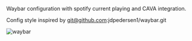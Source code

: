 Waybar configuration with spotify current playing and CAVA integration.

Config style inspired by git@github.com:jdpedersen1/waybar.git

![waybar](https://github.com/user-attachments/assets/732ae4b0-5902-4724-82d1-c63f73658319)


